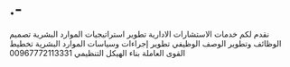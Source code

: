 # .-
 نقدم لكم
 خدمات الاستشارات الادارية
تطوير استراتيجيات الموارد البشرية
تصميم الوظائف وتطوير الوصف الوظيفي
تطوير إجراءات وسياسات الموارد البشرية
تخطيط القوى العاملة
بناء الهيكل التنظيمي
00967772113331
